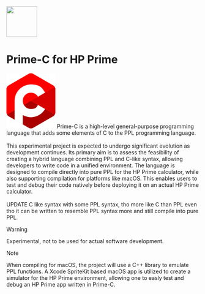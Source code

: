 <img src="../../../Insoft-UK/blob/main/assets/logo.svg" width="80" height="80" />

# Prime-C for HP Prime
<img src="https://raw.githubusercontent.com/Insoft-UK/Prime-C/main/assets/Prime-C_Logo.svg" style="width: 128px" />
Prime-C is a high-level general-purpose programming language that adds some elements of C to the PPL programming language.
<br />
<br />
This experimental project is expected to undergo significant evolution as development continues. Its primary aim is to assess the feasibility of creating a hybrid language combining PPL and C-like syntax, allowing developers to write code in a unified environment. The language is designed to compile directly into pure PPL for the HP Prime calculator, while also supporting compilation for platforms like macOS. This enables users to test and debug their code natively before deploying it on an actual HP Prime calculator.
<br />
<br />
UPDATE
C like syntax with some PPL syntax, tho more like C than PPL even tho it can be written to resemble PPL syntax more and still compile into pure PPL.

>[!WARNING]
Experimental, not to be used for actual software development.

>[!NOTE]
When compiling for macOS, the project will use a C++ library to emulate PPL functions. A Xcode SpriteKit based macOS app is utilized to create a simulator for the HP Prime environment, allowing one to easly test and debug an HP Prime app written in Prime-C.
